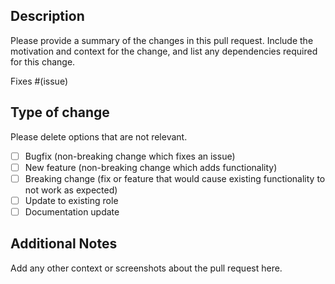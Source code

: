 <!-- markdownlint-disable MD041 -->

## Description

Please provide a summary of the changes in this pull request. Include the motivation and context for the change, and list any dependencies required for this change.

Fixes #(issue)

## Type of change

Please delete options that are not relevant.

- [ ] Bugfix (non-breaking change which fixes an issue)
- [ ] New feature (non-breaking change which adds functionality)
- [ ] Breaking change (fix or feature that would cause existing functionality to not work as expected)
- [ ] Update to existing role
- [ ] Documentation update

## Additional Notes

Add any other context or screenshots about the pull request here.

